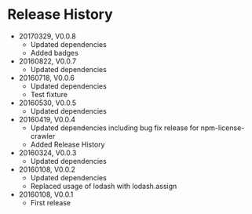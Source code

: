 # Release History

* 20170329, V0.0.8
    * Updated dependencies
    * Added badges
* 20160822, V0.0.7
    * Updated dependencies
* 20160718, V0.0.6
    * Updated dependencies
    * Test fixture
* 20160530, V0.0.5
    * Updated dependencies
* 20160419, V0.0.4
    * Updated dependencies including bug fix release for npm-license-crawler
    * Added Release History
* 20160324, V0.0.3
    * Updated dependencies
* 20160108, V0.0.2
    * Updated dependencies
    * Replaced usage of lodash with lodash.assign
* 20160108, V0.0.1
    * First release